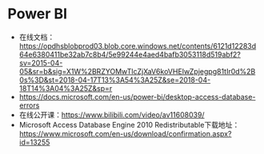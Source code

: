 # Power BI
- 在线文档：https://opdhsblobprod03.blob.core.windows.net/contents/6121d12283d64e6380411be32ab7c8b4/5e99244e4aed4bafb3053118d519abf2?sv=2015-04-05&sr=b&sig=X1W%2BRZYOMwTlcZjXaV6koVHEIwZpjegpg81tIr0d%2B0s%3D&st=2018-04-17T13%3A54%3A25Z&se=2018-04-18T14%3A04%3A25Z&sp=r
- https://docs.microsoft.com/en-us/power-bi/desktop-access-database-errors
- 在线公开课：https://www.bilibili.com/video/av11608039/
- Microsoft Access Database Engine 2010 Redistributable下载地址：https://www.microsoft.com/en-us/download/confirmation.aspx?id=13255

